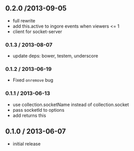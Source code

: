 ## 0.2.0 /2013-09-05

  * full rewrite
  * add this.active to ingore events when viewers <= 1
  * client for socket-server

### 0.1.3 / 2013-08-07

  * update deps: bower, testem, underscore

### 0.1.2 / 2013-06-19

  * Fixed `onremove` bug

### 0.1.1 / 2013-06-13

  * use collection.socketName instead of collection.socket
  * pass socketId to options
  * add returns this

## 0.1.0 / 2013-06-07

  * initial release

